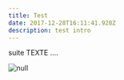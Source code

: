 ```yaml
---
title: Test
date: 2017-12-28T16:11:41.928Z
description: test intro
---
```

suite TEXTE ....

![null](/img/anytrans_icon4.png)
